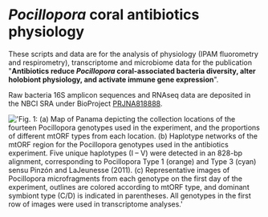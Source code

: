 # *Pocillopora* coral antibiotics physiology
These scripts and data are for the analysis of physiology (IPAM fluorometry and respirometry), transcriptome and microbiome data for the publication "**Antibiotics reduce *Pocillopora* coral-associated bacteria diversity, alter holobiont physiology, and activate immune gene expression**".

Raw bacteria 16S amplicon sequences and RNAseq data are deposited in the NBCI SRA under BioProject [PRJNA818888](https://www.ncbi.nlm.nih.gov/bioproject/PRJNA818888/).

!['Fig. 1: (a) Map of Panama depicting the collection locations of the fourteen Pocillopora genotypes used in the experiment, and the proportions of different mtORF types from each location. (b) Haplotype networks of the mtORF region for the Pocillopora genotypes used in the antibiotics experiment. Five unique haplotypes (I – V) were detected in an 828-bp alignment, corresponding to Pocillopora Type 1 (orange) and Type 3 (cyan) sensu Pinzón and LaJeunesse (2011). (c) Representative images of Pocillopora microfragments from each genotype on the first day of the experiment, outlines are colored according to mtORF type, and dominant symbiont type (C/D) is indicated in parentheses. All genotypes in the first row of images were used in transcriptome analyses.'](./Fig1.png)
